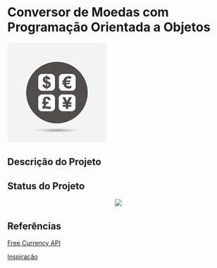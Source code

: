 ﻿# Conversor de Moedas com Programação Orientada a Objetos


![Conversor de Moedas com POO](img1.png)

## Descrição do Projeto


## Status do Projeto

<p align="center">
<img src="http://img.shields.io/static/v1?label=STATUS&message=EM%20DESENVOLVIMENTO&color=GREEN&style=for-the-badge"/>
</p>

## Referências

[Free Currency API](https://free.currencyconverterapi.com/)

[Inspiração](https://www.youtube.com/watch?v=9BwJKlLu9Ug&ab_channel=IuryRosal)
